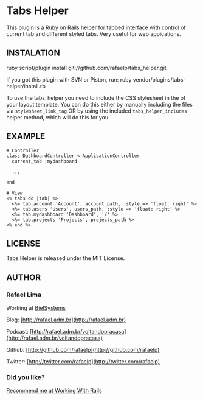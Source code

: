 # Tabs Helper

This plugin is a Ruby on Rails helper for tabbed interface with control of current tab and different styled tabs.
Very useful for web appications.

## INSTALATION

  ruby script/plugin install git://github.com/rafaelp/tabs_helper.git

If you got this plugin with SVN or Piston, run: ruby vendor/plugins/tabs-helper/install.rb

To use the tabs_helper you need to include the CSS stylesheet in the <head> of your layout template.
You can do this either by manually including the files via `stylesheet_link_tag` OR by using the included `tabs_helper_includes` helper method, which will do this for you.

## EXAMPLE

    # Controller
    class DashboardController < ApplicationController
      current_tab :mydashboard

      ...
      
    end

    # View
    <% tabs do |tab| %>
      <%= tab.account 'Account', account_path, :style => 'float: right' %>
      <%= tab.users 'Users', users_path, :style => 'float: right' %>
      <%= tab.mydashboard 'Dashboard', '/' %>
      <%= tab.projects 'Projects', projects_path %>
    <% end %>

## LICENSE

Tabs Helper is released under the MIT License.

## AUTHOR

### **Rafael Lima**

Working at [BielSystems](http://bielsystems.com.br)

Blog: [http://rafael.adm.br](http://rafael.adm.br)

Podcast: [http://rafael.adm.br/voltandopracasa](http://rafael.adm.br/voltandopracasa)

Github: [http://github.com/rafaelp](http://github.com/rafaelp)

Twitter: [http://twitter.com/rafaelp](http://twitter.com/rafaelp)

### Did you like?

[Recommend me at Working With Rails](http://workingwithrails.com/recommendation/new/person/14248-rafael-lima)
